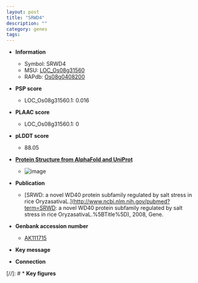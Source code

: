 ```yaml
---
layout: post
title: "SRWD4"
description: ""
category: genes
tags: 
---
```


* **Information**  
    + Symbol: SRWD4  
    + MSU: [LOC_Os08g31560](http://rice.plantbiology.msu.edu/cgi-bin/ORF_infopage.cgi?orf=LOC_Os08g31560)  
    + RAPdb: [Os08g0408200](http://rapdb.dna.affrc.go.jp/viewer/gbrowse_details/irgsp1?name=Os08g0408200)  

* **PSP score**  
    + LOC_Os08g31560.1: 0.016 

* **PLAAC score**  
    + LOC_Os08g31560.1: 0 

* **pLDDT score**
    + 88.05

* **[Protein Structure from AlphaFold and UniProt](https://www.uniprot.org/uniprotkb/Q6Z9W0/entry#structure)**
    + ![image](https://ricepsp.github.io/images/Q6/AF-Q6Z9W0-F1.png)

* **Publication**  
    + [SRWD: a novel WD40 protein subfamily regulated by salt stress in rice OryzasativaL.](http://www.ncbi.nlm.nih.gov/pubmed?term=SRWD: a novel WD40 protein subfamily regulated by salt stress in rice OryzasativaL.%5BTitle%5D), 2008, Gene.

* **Genbank accession number**  
    + [AK111715](http://www.ncbi.nlm.nih.gov/nuccore/AK111715)

* **Key message**  

* **Connection**  

[//]: # * **Key figures**  


